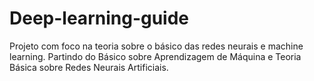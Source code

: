 # Deep-learning-guide
Projeto com foco na teoria sobre o básico das redes neurais e machine learning. Partindo do Básico sobre Aprendizagem de Máquina e Teoria Básica sobre Redes Neurais Artificiais. 
